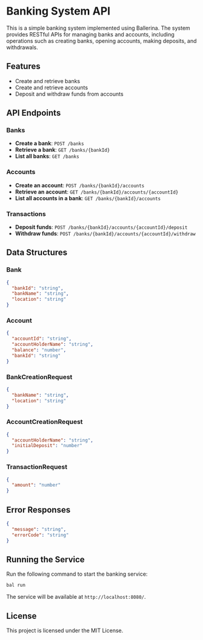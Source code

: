 # Banking System API

This is a simple banking system implemented using Ballerina. The system provides RESTful APIs for managing banks and accounts, including operations such as creating banks, opening accounts, making deposits, and withdrawals.

## Features
- Create and retrieve banks
- Create and retrieve accounts
- Deposit and withdraw funds from accounts

## API Endpoints

### Banks
- **Create a bank**: `POST /banks`
- **Retrieve a bank**: `GET /banks/{bankId}`
- **List all banks**: `GET /banks`

### Accounts
- **Create an account**: `POST /banks/{bankId}/accounts`
- **Retrieve an account**: `GET /banks/{bankId}/accounts/{accountId}`
- **List all accounts in a bank**: `GET /banks/{bankId}/accounts`

### Transactions
- **Deposit funds**: `POST /banks/{bankId}/accounts/{accountId}/deposit`
- **Withdraw funds**: `POST /banks/{bankId}/accounts/{accountId}/withdraw`

## Data Structures

### Bank
```json
{
  "bankId": "string",
  "bankName": "string",
  "location": "string"
}
```

### Account
```json
{
  "accountId": "string",
  "accountHolderName": "string",
  "balance": "number",
  "bankId": "string"
}
```

### BankCreationRequest
```json
{
  "bankName": "string",
  "location": "string"
}
```

### AccountCreationRequest
```json
{
  "accountHolderName": "string",
  "initialDeposit": "number"
}
```

### TransactionRequest
```json
{
  "amount": "number"
}
```

## Error Responses
```json
{
  "message": "string",
  "errorCode": "string"
}
```

## Running the Service
Run the following command to start the banking service:
```sh
bal run
```

The service will be available at `http://localhost:8080/`.

## License
This project is licensed under the MIT License.


